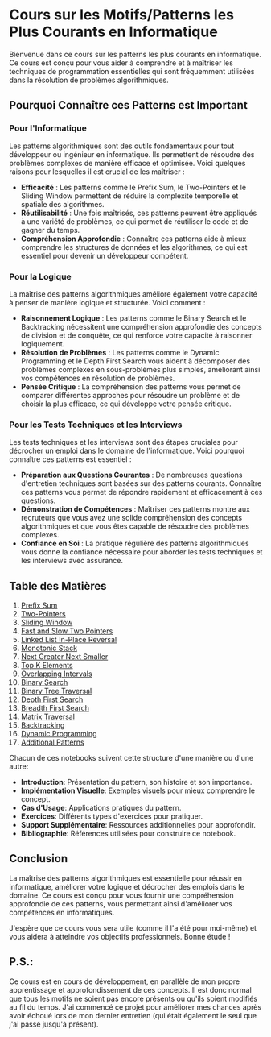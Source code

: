 # Cours sur les Motifs/Patterns les Plus Courants en Informatique

Bienvenue dans ce cours sur les patterns les plus courants en informatique. Ce cours est conçu pour vous aider à comprendre et à maîtriser les techniques de programmation essentielles qui sont fréquemment utilisées dans la résolution de problèmes algorithmiques.

## Pourquoi Connaître ces Patterns est Important

### Pour l'Informatique

Les patterns algorithmiques sont des outils fondamentaux pour tout développeur ou ingénieur en informatique. Ils permettent de résoudre des problèmes complexes de manière efficace et optimisée. Voici quelques raisons pour lesquelles il est crucial de les maîtriser :

- **Efficacité** : Les patterns comme le Prefix Sum, le Two-Pointers et le Sliding Window permettent de réduire la complexité temporelle et spatiale des algorithmes.
- **Réutilisabilité** : Une fois maîtrisés, ces patterns peuvent être appliqués à une variété de problèmes, ce qui permet de réutiliser le code et de gagner du temps.
- **Compréhension Approfondie** : Connaître ces patterns aide à mieux comprendre les structures de données et les algorithmes, ce qui est essentiel pour devenir un développeur compétent.

### Pour la Logique

La maîtrise des patterns algorithmiques améliore également votre capacité à penser de manière logique et structurée. Voici comment :

- **Raisonnement Logique** : Les patterns comme le Binary Search et le Backtracking nécessitent une compréhension approfondie des concepts de division et de conquête, ce qui renforce votre capacité à raisonner logiquement.
- **Résolution de Problèmes** : Les patterns comme le Dynamic Programming et le Depth First Search vous aident à décomposer des problèmes complexes en sous-problèmes plus simples, améliorant ainsi vos compétences en résolution de problèmes.
- **Pensée Critique** : La compréhension des patterns vous permet de comparer différentes approches pour résoudre un problème et de choisir la plus efficace, ce qui développe votre pensée critique.

### Pour les Tests Techniques et les Interviews

Les tests techniques et les interviews sont des étapes cruciales pour décrocher un emploi dans le domaine de l'informatique. Voici pourquoi connaître ces patterns est essentiel :

- **Préparation aux Questions Courantes** : De nombreuses questions d'entretien techniques sont basées sur des patterns courants. Connaître ces patterns vous permet de répondre rapidement et efficacement à ces questions.
- **Démonstration de Compétences** : Maîtriser ces patterns montre aux recruteurs que vous avez une solide compréhension des concepts algorithmiques et que vous êtes capable de résoudre des problèmes complexes.
- **Confiance en Soi** : La pratique régulière des patterns algorithmiques vous donne la confiance nécessaire pour aborder les tests techniques et les interviews avec assurance.

## Table des Matières

1. [Prefix Sum](#prefix-sum)
2. [Two-Pointers](#two-pointers)
3. [Sliding Window](#sliding-window)
4. [Fast and Slow Two Pointers](#fast-and-slow-two-pointers)
5. [Linked List In-Place Reversal](#linked-list-in-place-reversal)
6. [Monotonic Stack](#monotonic-stack)
7. [Next Greater Next Smaller](#next-greater-next-smaller)
8. [Top K Elements](#top-k-elements)
9. [Overlapping Intervals](#overlapping-intervals)
10. [Binary Search](#binary-search)
11. [Binary Tree Traversal](#binary-tree-traversal)
12. [Depth First Search](#depth-first-search)
13. [Breadth First Search](#breadth-first-search)
14. [Matrix Traversal](#matrix-traversal)
15. [Backtracking](#backtracking)
16. [Dynamic Programming](#dynamic-programming)
17. [Additional Patterns](#additional-patterns)

Chacun de ces notebooks suivent cette structure d'une manière ou d'une autre:
- **Introduction**: Présentation du pattern, son histoire et son importance.
- **Implémentation Visuelle**: Exemples visuels pour mieux comprendre le concept.
- **Cas d'Usage**: Applications pratiques du pattern.
- **Exercices**: Différents types d'exercices pour pratiquer.
- **Support Supplémentaire**: Ressources additionnelles pour approfondir.
- **Bibliographie**: Références utilisées pour construire ce notebook.

## Conclusion

La maîtrise des patterns algorithmiques est essentielle pour réussir en informatique, améliorer votre logique et décrocher des emplois dans le domaine. Ce cours est conçu pour vous fournir une compréhension approfondie de ces patterns, vous permettant ainsi d'améliorer vos compétences en informatiques.

J'espère que ce cours vous sera utile (comme il l'a été pour moi-même) et vous aidera à atteindre vos objectifs professionnels. Bonne étude !

## P.S.:
Ce cours est en cours de développement, en parallèle de mon propre apprentissage et approfondissement de ces concepts. Il est donc normal que tous les motifs ne soient pas encore présents ou qu'ils soient modifiés au fil du temps. J'ai commencé ce projet pour améliorer mes chances après avoir échoué lors de mon dernier entretien (qui était également le seul que j'ai passé jusqu'à présent).
